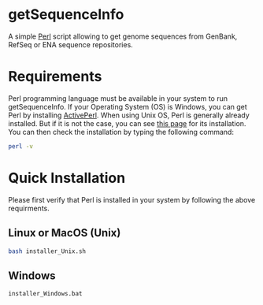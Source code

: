# getSequenceInfo
A simple [Perl](https://en.wikipedia.org/wiki/Perl) script allowing to get genome sequences from GenBank, RefSeq or ENA sequence repositories.

# Requirements
Perl programming language must be available in your system to run getSequenceInfo. If your Operating System (OS) is Windows, you can get Perl by installing [ActivePerl](https://www.activestate.com/products/perl/downloads/).
When using Unix OS, Perl is generally already installed. But if it is not the case, you can see [this page](https://learn.perl.org/installing/unix_linux.html) for its installation. 
You can then check the installation by typing the following command:
```bash
perl -v
```

# Quick Installation
Please first verify that Perl is installed in your system by following the above requirments.
## Linux or MacOS (Unix)
```bash
bash installer_Unix.sh
```

## Windows
```bash
installer_Windows.bat
```
